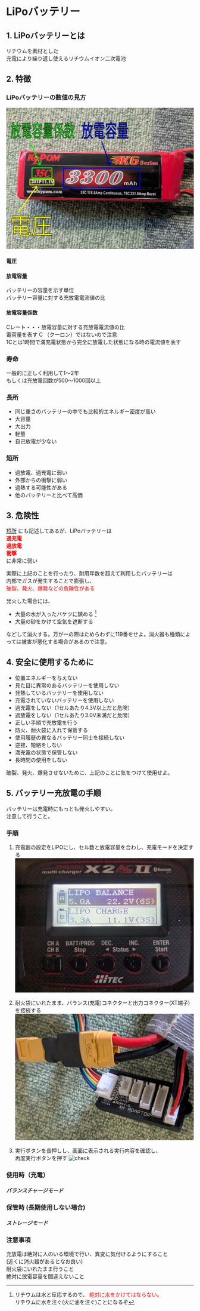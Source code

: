 # LiPoバッテリー

## 1. LiPoバッテリーとは

リチウムを素材とした  
充電により繰り返し使えるリチウムイオン二次電池

## 2. 特徴

### LiPoバッテリーの数値の見方

![リポバッテリー](/circuit-control-team/LiPoBattery-picuture/battery-picuture.jpg "LiPoBatteryPicture")

#### 電圧

#### 放電容量

バッテリーの容量を示す単位  
バッテリー容量に対する充放電電流値の比  

#### 放電容量係数

Cレート・・・放電容量に対する充放電電流値の比  
電荷量を表す C （クーロン）ではないので注意  
1Cとは1時間で満充電状態から完全に放電した状態になる時の電流値を表す  

### 寿命

一般的に正しく利用して1〜2年  
もしくは充放電回数が500〜1000回以上

### 長所

- 同じ重さのバッテリーの中でも比較的エネルギー密度が高い
- 大容量
- 大出力
- 軽量
- 自己放電が少ない

### 短所

- 過放電、過充電に弱い
- 外部からの衝撃に弱い
- 過熱する可能性がある
- 他のバッテリーと比べて高価

## 3. 危険性

[短所](#短所) にも記述してあるが、LiPoバッテリーは  
**<span style="color: red; ">
過充電  
過放電  
衝撃  
</span>** 
に非常に弱い

実際に上記のことを行ったり、耐用年数を超えて利用したバッテリーは  
内部でガスが発生することで膨張し、  
<span style="color: red; ">
破裂、発火、爆発などの危険性がある
</span>

発火した場合には、

- 大量の水が入ったバケツに鎮める [^1]
- 大量の砂をかけて空気を遮断する  

などして消火する。万が一の際はためらわずに119番をせよ。消火器も種類によっては被害が悪化する場合があるので注意。

[^1]: リチウムは水と反応するので、<span style="color: red; "> 絶対に水をかけてはならない。</span>  
リチウムに水を注ぐ(火に油を注ぐ)ことになるぞ

## 4. 安全に使用するために

- 位置エネルギーを与えない
- 見た目に異常のあるバッテリーを使用しない
- 発熱しているバッテリーを使用しない
- 充電されていないバッテリーを使用しない
- 過充電をしない（1セルあたり4.3V以上だと危険）
- 過放電をしない（1セルあたり3.0V未満だと危険）
- 正しい手順で充放電を行う
- 防火、耐火袋に入れて保管する
- 使用履歴の異なるバッテリー同士を接続しない
- 逆接、短絡をしない
- 満充電の状態で保管しない
- 長時間の使用をしない

破裂、発火、爆発させないために、上記のことに気をつけて使用せよ。

## 5. バッテリー充放電の手順

バッテリーは充電時にもっとも発火しやすい。  
注意して行うこと。  

### 手順

1. 充電器の設定をLIPOにし、セル数と放電容量を合わし、充電モードを決定する
![setting](/circuit-control-team/LiPoBattery-picuture/1-setting.jpg "setting")

1. 耐火袋にいれたまま、バランス(充電)コネクターと出力コネクター(XT端子)を接続する
![connect](/circuit-control-team/LiPoBattery-picuture/2-connect.jpg "connect")

1. 実行ボタンを長押しし、画面に表示される実行内容を確認し、  
再度実行ボタンを押す
![check](/circuit-control-team/LiPoBattery-picuture/3-check.jpg "check")

### 使用時（充電）

##### バランスチャージモード

### 保管時 (長期使用しない場合)

##### ストレージモード

### 注意事項
<!--TODO 写真を追加-->

充放電は絶対に人のいる環境で行い、異変に気付けるようにすること  
(近くに消火器があるとなお良い)  
耐火袋にいれたまま行うこと  
絶対に放電容量を間違えないこと
